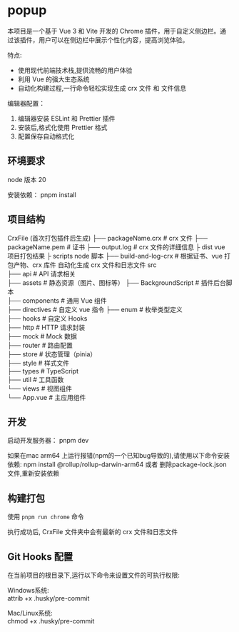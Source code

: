 # popup

本项目是一个基于 Vue 3 和 Vite 开发的 Chrome 插件，用于自定义侧边栏。通过该插件，用户可以在侧边栏中展示个性化内容，提高浏览体验。

特点:

- 使用现代前端技术栈,提供流畅的用户体验
- 利用 Vue 的强大生态系统
- 自动化构建过程,一行命令轻松实现生成 crx 文件 和 文件信息

编辑器配置：

1. 编辑器安装 ESLint 和 Prettier 插件
2. 安装后,格式化使用 Prettier 格式
3. 配置保存自动格式化

## 环境要求

node 版本 20

安装依赖：
pnpm install

## 项目结构

CrxFile (首次打包插件后生成)
├── packageName.crx # crx 文件
├── packageName.pem # 证书
├── output.log # crx 文件的详细信息
├
dist vue 项目打包结果
├
scripts node 脚本
├── build-and-log-crx # 根据证书、vue 打包产物、crx 库件 自动化生成 crx 文件和日志文件
src  
├── api # API 请求相关  
├── assets # 静态资源（图片、图标等）
├── BackgroundScript # 插件后台脚本  
├── components # 通用 Vue 组件  
├── directives # 自定义 vue 指令
├── enum # 枚举类型定义  
├── hooks # 自定义 Hooks  
├── http # HTTP 请求封装  
├── mock # Mock 数据  
├── router # 路由配置  
├── store # 状态管理（pinia）  
├── style # 样式文件  
├── types # TypeScript  
├── util # 工具函数  
└── views # 视图组件  
 └── App.vue # 主应用组件

## 开发

启动开发服务器：
pnpm dev

如果在mac arm64 上运行报错(npm的一个已知bug导致的),请使用以下命令安装依赖:
npm install @rollup/rollup-darwin-arm64
或者
删除package-lock.json文件,重新安装依赖

## 构建打包

使用 `pnpm run chrome` 命令

执行成功后, CrxFile 文件夹中会有最新的 crx 文件和日志文件

## Git Hooks 配置

在当前项目的根目录下,运行以下命令来设置文件的可执行权限:

Windows系统:  
attrib +x .husky/pre-commit

Mac/Linux系统:  
chmod +x .husky/pre-commit
